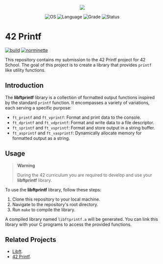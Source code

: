 <p align="center">
    <img src="https://game.42sp.org.br/static/assets/achievements/ft_printfm.png">
</p>

<p align="center">
    <img src="https://img.shields.io/badge/OS-Linux-blue" alt="OS">
    <img src="https://img.shields.io/badge/Language-C-orange.svg" alt="Language">
    <img src="https://img.shields.io/badge/Grade-125%2F100-brightgreen.svg" alt="Grade">
    <img src="https://img.shields.io/badge/Status-Completed-brightgreen.svg" alt="Status">
</p>

# 42 Printf
[![build](https://github.com/vinicius507/libft/actions/workflows/build.yml/badge.svg)](https://github.com/vinicius507/libft/actions/workflows/build.yml)
[![norminette](https://github.com/vinicius507/libft/actions/workflows/norminette.yml/badge.svg)](https://github.com/vinicius507/libft/actions/workflows/norminette.yml)

This repository contains my submission to the 42 Printf project for 42 School.
The goal of this project is to create a library that provides `printf` like utility functions.

## Introduction
The **libftprintf** library is a collection of formatted output functions inspired by the standard `printf` function.
It encompasses a variety of variations, each serving a specific purpose:

- `ft_printf` and `ft_vprintf`: Format and print data to the console.
- `ft_dprintf` and `ft_vdprintf`: Format and write data to a file descriptor.
- `ft_sprintf` and `ft_vsprintf`: Format and store output in a string buffer.
- `ft_asprintf` and `ft_vasprintf`: Dynamically allocate memory for formatted output as a string.

## Usage
> **Warning**
>
> During the 42 curriculum you are required to develop and use your **libftprintf** library.

To use the **libftprintf** library, follow these steps:

1. Clone this repository to your local machine.
2. Navigate to the repository's root directory.
3. Run `make` to compile the library.

A compiled library named `libftprintf.a` will be generated. You can link this library with your C programs to access the provided functions.

## Related Projects

- [Libft](https://github.com/vinicius507/libft).
- [42 Printf](https://github.com/vinicius507/ft_printf).
